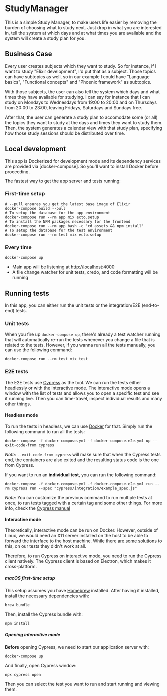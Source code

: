 # StudyManager

This is a simple Study Manager, to make users life easier by removing the burden of choosing what to
study next. Just drop in what you are interested in, tell the system at which days and at what times
you are available and the system will create a study plan for you.

## Business Case

Every user creates subjects which they want to study. So for instance, if I want to study "Elixir
development", I'd put that as a subject. Those topics can have subtopics as well, so in our example
I could have "Language basics", "Functional concepts" and "Phoenix framework" as subtopics.

With those subjects, the user can also tell the system which days and what times they have available
for studying. I can say for instance that I can study on Mondays to Wednesdays from 19:00 to 20:00
and on Thursdays from 20:00 to 23:00, leaving Fridays, Saturdays and Sundays free.

After that, the user can generate a study plan to accomodate some (or all) the topics they want to
study at the days and times they want to study them. Then, the system generates a calendar view with
that study plan, specifying how those study sessions should be distributed over time.

## Local development

This app is Dockerized for development mode and its dependency services are provided via
[docker-compose]. So you'll want to install Docker before proceeding.

The fastest way to get the app server and tests running:

### First-time setup

```shell
# --pull ensures you get the latest base image of Elixir
docker-compose build --pull
# To setup the database for the app environment
docker-compose run --rm app mix ecto.setup
# To install the NPM packages necessary for the frontend
docker-compose run --rm app bash -c 'cd assets && npm install'
# To setup the database for the test environment
docker-compose run --rm test mix ecto.setup
```

### Every time

```shell
docker-compose up
```

- Main app will be listening at [http://localhost:4000](http://localhost:4000)
- A file change watcher for unit tests, credo, and code formatting will be running

## Running tests

In this app, you can either run the unit tests or the integration/E2E (end-to-end) tests.

### Unit tests

When you fire up `docker-compose up`, there's already a test watcher running that will automatically
re-run the tests whenever you change a file that is related to the tests. However, if you wanna run
all the tests manually, you can use the following command:

```shell
docker-compose run --rm test mix test
```

### E2E tests

The E2E tests use [Cypress](https://www.cypress.io) as the tool. We can run the tests either
headlessly or with the interactive mode. The interactive mode opens a window with the list of tests
and allows you to open a specific test and see it running live. Then you can time-travel, inspect
individual results and many other things.

#### Headless mode

To run the tests in headless, we can use [Docker](https://www.docker.com) for that. Simply run the
following command to run all the tests:

```shell
docker-compose -f docker-compose.yml -f docker-compose.e2e.yml up --exit-code-from cypress
```

_Note_: `--exit-code-from cypress` will make sure that when the Cypress tests end, the containers
are also exited and the resulting status code is the one from Cypress.

If you want to run an **individual test**, you can run the following command:

```shell
docker-compose -f docker-compose.yml -f docker-compose.e2e.yml run --rm cypress run --spec "cypress/integration/example_spec.js"
```

_Note_: You can customize the previous command to run multiple tests at once, to run tests tagged
with a certain tag and some other things. For more info, check the
[Cypress manual](https://docs.cypress.io/guides/guides/command-line.html#cypress-run)

#### Interactive mode

Theoretically, interactive mode can be run on Docker. However, outside of Linux, we would need an
X11 server installed on the host to be able to forward the interface to the host machine. While
there
[are some solutions](https://www.cypress.io/blog/2019/05/02/run-cypress-with-a-single-docker-command/)
to this, on our tests they didn't work at all.

Therefore, to run Cypress on interactive mode, you need to run the Cypress client natively. The
Cypress client is based on Electron, which makes it cross-platform.

##### macOS first-time setup

This setup assumes you have [Homebrew](https://brew.sh) installed. After having it installed,
install the necessary dependencies with:

```shell
brew bundle
```

Then, install the Cypress bundle with:

```shell
npm install
```

##### Opening interactive mode

**Before** opening Cypress, we need to start our application server with:

```shell
docker-compose up
```

And finally, open Cypress window:

```shell
npx cypress open
```

Then you can select the test you want to run and start running and viewing them.

